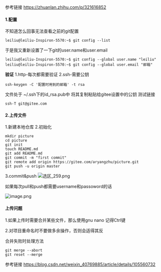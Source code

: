 参考链接
https://zhuanlan.zhihu.com/p/321616852
#### 1.配置
不知道怎么回事无法查看之前的git配置

```
leiliu@leiliu-Inspiron-5570:~$ git config --list
```
于是我又重新设置了一下git的user.name和user.email
```
leiliu@leiliu-Inspiron-5570:~$ git config --global user.name "leiliu"
leiliu@leiliu-Inspiron-5570:~$ git config --global user.email "邮箱"
```
**验证**
1.http-每次都需要验证
2.ssh-需要公钥
```
ssh-keygen -C '配置时用到的邮箱' -t rsa
```
文件处于 ~/.ssh下的id_rsa.pub中
将其复制粘贴给gitee设置中的公钥
测试链接
```
ssh-T git@gitee.com
```
#### 2.上传文件
1.新建本地仓库
2.初始化

```shell
mkdir picture
cd picture
git init
touch README.md
git add README.md
git commit -m "first commit"
git remote add origin https://gitee.com/aryangzhu/picture.git
git push -u origin master
```

3.commit&push
![选区_259.png](https://i.loli.net/2021/10/13/T7pUaEk93PhZ2ND.png)

如果每次pull和push都需要username和passoword的话

![image.png](https://i.loli.net/2021/10/13/8VqPGHRBNUSJulf.png)

#### 上传问题

1.如果上传时需要合并某些文件，那么使用gnu nano 记得Ctrl键

2.对项目重命名时不要做多余操作，否则会适得其反

合并失败时处理方法

```
git merge --abort
git reset --merge
```



参考链接
https://blog.csdn.net/weixin_40769885/article/details/105560732